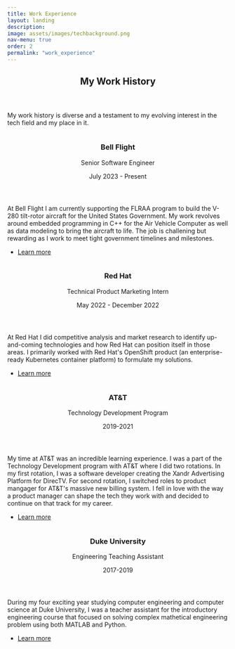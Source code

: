 ```yaml
---
title: Work Experience
layout: landing
description:
image: assets/images/techbackground.png
nav-menu: true
order: 2
permalink: "work_experience"
---
```


<!-- Main -->
<div id="main">

<!-- One -->
<section id="one">
	<div class="inner">
		<header class="major">
			<h2>My Work History</h2>
		</header>
		<p>My work history is diverse and a testament to my evolving interest in the tech field and my place in it.</p>
	</div>
</section>

<!-- Two -->
<section id="two" class="spotlights">
	<section>
		<a href="https://www.bellflight.com/" target="_blank" rel="noopener noreferrer" class="image">
			<img src="{% link assets/images/bellflight.png %}" alt="" data-position="center center" />
		</a>
		<div class="content">
			<div class="inner">
				<header class="major">
					<h3>Bell Flight</h3>
					<p>Senior Software Engineer</p>
					<p>July 2023 - Present</p>
				</header>
				<p>At Bell Flight I am currently supporting the FLRAA program to build the V-280 tilt-rotor aircraft for the United States Government. My work revolves around embedded programming in C++ for the Air Vehicle Computer as well as data modeling to bring the aircraft to life. The job is challening but rewarding as I work to meet tight government timelines and milestones.</p>
				<ul class="actions">
					<li><a href="https://www.bellflight.com/" target="_blank" rel="noopener noreferrer" class="button">Learn more</a></li>
				</ul>
			</div>
		</div>
	</section>
	<section>
		<a href="https://www.redhat.com/en" target="_blank" rel="noopener noreferrer" class="image">
			<img src="{% link assets/images/redhat.png %}" alt="" data-position="center center" />
		</a>
		<div class="content">
			<div class="inner">
				<header class="major">
					<h3>Red Hat</h3>
					<p>Technical Product Marketing Intern</p>
					<p>May 2022 - December 2022</p>
				</header>
				<p>At Red Hat I did competitive analysis and market research to identify up-and-coming technologies and how Red Hat can position itself in those areas. I primarily worked with Red Hat's OpenShift product (an enterprise-ready Kubernetes container platform) to formulate my solutions.</p>
				<ul class="actions">
					<li><a href="https://www.redhat.com/en" target="_blank" rel="noopener noreferrer" class="button">Learn more</a></li>
				</ul>
			</div>
		</div>
	</section>
	<section>
		<a href="https://www.att.com/" target="_blank" rel="noopener noreferrer" class="image">
			<img src="{% link assets/images/att.png %}" alt="" data-position="top center" />
		</a>
		<div class="content">
			<div class="inner">
				<header class="major">
					<h3>AT&T</h3>
					<p>Technology Development Program</p>
					<p>2019-2021</p>
				</header>
				<p>My time at AT&T was an incredible learning experience. I was a part of the Technology Development program with AT&T where I did two rotations. In my first rotation, I was a software developer creating the Xandr Advertising Platform for DirecTV. For second rotation, I switched roles to product mangager for AT&T's massive new billing system. I fell in love with the way a product manager can shape the tech they work with and decided to continue on that track for my career.</p>
				<ul class="actions">
					<li><a href="https://www.att.com/" target="_blank" rel="noopener noreferrer" class="button">Learn more</a></li>
				</ul>
			</div>
		</div>
	</section>
	<section>
		<a href="https://pratt.duke.edu/" target="_blank" rel="noopener noreferrer" class="image">
			<img src="{% link assets/images/duke.png %}" alt="" data-position="25% 25%" />
		</a>
		<div class="content">
			<div class="inner">
				<header class="major">
					<h3>Duke University</h3>
					<p>Engineering Teaching Assistant</p>
					<p>2017-2019</p>
				</header>
				<p>During my four exciting year studying computer engineering and computer science at Duke University, I was a teacher assistant for the introductory engineering course that focused on solving complex mathetical engineering problem using both MATLAB and Python.</p>
				<ul class="actions">
					<li><a href="https://pratt.duke.edu/" target="_blank" rel="noopener noreferrer" class="button">Learn more</a></li>
				</ul>
			</div>
		</div>
	</section>
</section>

</div>

